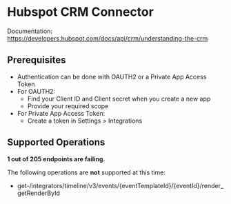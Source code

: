 # Hubspot CRM Connector

Documentation: https://developers.hubspot.com/docs/api/crm/understanding-the-crm

## Prerequisites

+ Authentication can be done with OAUTH2 or a Private App Access Token
+ For OAUTH2:
  + Find your Client ID and Client secret when you create a new app
  + Provide your required scope
+ For Private App Access Token:
  + Create a token in Settings > Integrations

## Supported Operations
**1 out of 205 endpoints are failing.**

The following operations are **not** supported at this time:
* get-/integrators/timeline/v3/events/{eventTemplateId}/{eventId}/render_getRenderById
